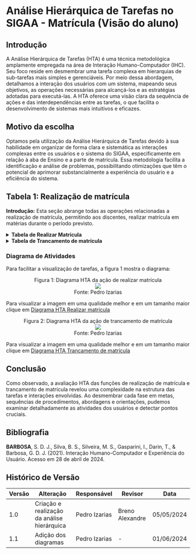 
# Análise Hierárquica de Tarefas no SIGAA - Matrícula (Visão do aluno)

## Introdução

A Análise Hierárquica de Tarefas (HTA) é uma técnica metodológica amplamente empregada na área de Interação Humano-Computador (IHC). Seu foco reside em desmembrar uma tarefa complexa em hierarquias de sub-tarefas mais simples e gerenciáveis. Por meio dessa abordagem, detalhamos a interação dos usuários com um sistema, mapeando seus objetivos, as operações necessárias para alcançá-los e as estratégias adotadas para executá-las. A HTA oferece uma visão clara da sequência de ações e das interdependências entre as tarefas, o que facilita o desenvolvimento de sistemas mais intuitivos e eficazes.

## Motivo da escolha

Optamos pela utilização da Análise Hierárquica de Tarefas devido à sua habilidade em organizar de forma clara e sistemática as interações complexas entre os usuários e o sistema do SIGAA, especificamente em relação à aba de Ensino e a parte de matrícula. Essa metodologia facilita a identificação e análise de problemas, possibilitando otimizações que têm o potencial de aprimorar substancialmente a experiência do usuário e a eficiência do sistema.

## Tabela 1:  Realização de matrícula
**Introdução:** Esta seção abrange todas as operações relacionadas a realização de matrícula, permitindo aos discentes, realizar matrícula em matérias durante o período previsto.

<details>
 <summary size="20"><b> Tabela de Realizar Matrícula </b></summary> 

| Objetivos/Operações | Problemas e Recomendações |
|---------------------|----------------------------|
| **0. Realizar matrícula** | **Input:** O usuário precisa realizar a matrícula em matérias da universidade.<br>**Feedback:** O sistema deve possibilitar que o usuário faça a matrícula com facilidade.<br>**Plano:** Assegurar que as opções disponíveis sejam claramente visíveis e compreensíveis. |
| **1 Selecionar a aba Ensino 1>2** | **Input:** Seleção da opção "Ensino" no menu .<br>**Feedback:** Uma aba com todas as opções de ensino aparece na tela.<br>**Plano:** Garantir que a aba Ensino tenha as opções corretas. |
| **1.1. Escolher a opção Matrícula On-line 1>2** | **Input:** Escolher a opção Matrícula On-line na aba Ensino.<br>**Feedback:** Deve abrir uma aba com mais opções de matrícula.<br>**Plano:** Mostrar para o usuário todas as opções relacionadas. |
| **1.2. Escolher opção Realizar Matrícula** | **Input:** O usuário deve escolher a opção Realizar Matrícula.<br>**Feedback:** Uma nova página deve abrir com mais informações sobre a matrícula.<br>**Plano:** Informar ao usuário sobre as datas de matrícula. |
| **2. Selecionar a opção iniciar a seleção de turmas** | **Input:** Seleção da opção "Iniciar seleção de Turmas".<br>**Feedback:** Uma nova página deve ser aberta com as turmas a serem selecionadas.<br>**Plano:** Confirmar a opção do usuário. |
| **2.1. Selecionar matérias a serem feitas** | **Input:** Seleção por meio de checkbox das matérias desejadas.<br>**Feedback:** O sistema deve exibir um "check" dentro do elemento escolhido.<br>**Plano:** Tornar mais intuitiva a confirmação de escolha. |
| **2.2. Selecionar opção Adicionar Turmas Selecionadas** | **Input:** Seleção da opção adicionar turmas selecionadas.<br>**Feedback:** O sistema deve abrir uma página com as matérias escolhidas.<br>**Plano:** Confirmar com o usuário as matérias escolhidas. |
| **2.3. Selecionar opção confirmar matrícula** | **Input:** Seleção da opção Confirmar matrícula.<br>**Feedback:** Uma outra página deve abrir com os inputs de CPF e senha.<br>**Plano:** Confirmar a identidadedo usuário. |
| **3. Inserir CPF e senha 1+2** | **Input:** Preenchimento de CPF e senha de usuário.<br>**Feedback:** Mensagem positiva quanto á adição da matrícula.<br>**Plano:** Tornar mais intuitiva a confirmação de identidade. |
| **3.1. Selecionar a opção de Confirmar matrícula** | **Input:** Seleção da opção de Confirmar matrícula.<br>**Feedback:** O comprovante de matrícula aparecerá na tela.<br>**Plano:** Assegurar a escolha do usuário. |
</details>

<details>
 <summary size="20"><b> Tabela de Trancamento de matrícula </b></summary> 

## Tabela 2: Trancamento de matrícula
**Introdução:** Esta tabela descreve o processo pelo qual discentes passam para realizar o trancamento de uma ou várias disciplinas.

| Objetivos/Operações | Problemas e Recomendações |
|---------------------|----------------------------|
| **0. Acessar Trancamento de matrícula** | **Input:** Seleção da opção "Trancamento de matrícula na aba Ensino".<br>**Feedback:** Serão exibidas as opções de Trancar e Exibir andamento do trancamento.<br>**Plano:** Garantir que as opções e processos sejam claros e compreensíveis. |
| **1. Selecionar a opção trancar 1>2** | **Input:** Seleção da opção "Trancar".<br>**Feedback:** A página listando as matérias aparece.<br>**Plano:** Tornar simples a escolha de matérias para trancar. |
| **2. Realizar o trancamento** | **Input:** Selecionar matérias para trancar e clicar em "Solicitar trancamento".<br>**Feedback:** A resposta sobre o sucesso do trancamento aparece.<br>**Plano:** Oferecer uma apresentação das informações de forma simples e de fácil acesso. |
</details>

### Diagrama de Atividades

Para facilitar a visualização de tarefas, a figura 1 mostra o diagrama:

 <div align="center">
    Figura 1: Diagrama HTA da ação de realizar matrícula
    <br>
    <img src="https://raw.githubusercontent.com/Interacao-Humano-Computador/2024.1-SIGAA/main/docs/Midia/NovasFotos/HTArealizarmatricula.png">
    <br>
     Fonte: Pedro Izarias
    <br>
</div>


Para visualizar a imagem em uma qualidade melhor e em um tamanho maior clique em [Diagrama HTA Realizar matrícula](https://raw.githubusercontent.com/Interacao-Humano-Computador/2024.1-SIGAA/main/docs/Midia/NovasFotos/HTArealizarmatricula.png)

 <div align="center">
    Figura 2: Diagrama HTA da ação de trancamento de matrícula
    <br>
    <img src="https://raw.githubusercontent.com/Interacao-Humano-Computador/2024.1-SIGAA/main/docs/Midia/NovasFotos/HTAtrancamento.png">
    <br>
     Fonte: Pedro Izarias
    <br>
</div>


Para visualizar a imagem em uma qualidade melhor e em um tamanho maior clique em [Diagrama HTA Trancamento de matrícula](https://raw.githubusercontent.com/Interacao-Humano-Computador/2024.1-SIGAA/main/docs/Midia/NovasFotos/HTAtrancamento.png)


## Conclusão
Como observado, a avaliação HTA das funções de realização de matrícula e trancamento de matrícula revelou uma complexidade na estrutura das tarefas e interações envolvidas. Ao desmembrar cada fase em metas, sequências de procedimentos, abordagens e orientações, pudemos examinar detalhadamente as atividades dos usuários e detectar pontos cruciais.

## Bibliografia
**BARBOSA**, S. D. J., Silva, B. S., Silveira, M. S., Gasparini, I., Darin, T., & Barbosa, G. D. J. (2021). Interação Humano-Computador e Experiência do Usuário. Acesso em 28 de abril de 2024.

## Histórico de Versão
| Versão | Alteração                                   | Responsável   | Revisor         | Data       |
| ------ | ------------------------------------------- | ------------- | --------------- | ---------- |
| 1.0    | Criação e realização da análise hierárquica | Pedro Izarias | Breno Alexandre | 05/05/2024 |
| 1.1    | Adição dos diagramas | Pedro Izarias | - | 01/06/2024 |
